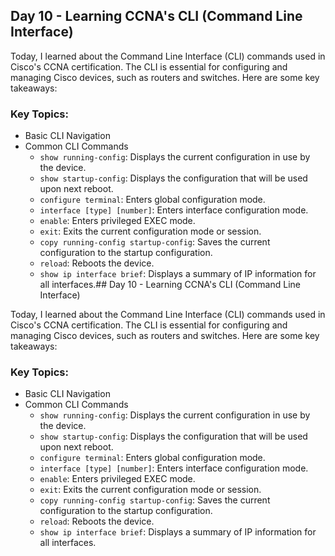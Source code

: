 ## Day 10 - Learning CCNA's CLI (Command Line Interface)

Today, I learned about the Command Line Interface (CLI) commands used in Cisco's CCNA certification. The CLI is essential for configuring and managing Cisco devices, such as routers and switches. Here are some key takeaways:

### Key Topics:
- Basic CLI Navigation
- Common CLI Commands
  - `show running-config`: Displays the current configuration in use by the device.
  - `show startup-config`: Displays the configuration that will be used upon next reboot.
  - `configure terminal`: Enters global configuration mode.
  - `interface [type] [number]`: Enters interface configuration mode.
  - `enable`: Enters privileged EXEC mode.
  - `exit`: Exits the current configuration mode or session.
  - `copy running-config startup-config`: Saves the current configuration to the startup configuration.
  - `reload`: Reboots the device.
  - `show ip interface brief`: Displays a summary of IP information for all interfaces.## Day 10 - Learning CCNA's CLI (Command Line Interface)

Today, I learned about the Command Line Interface (CLI) commands used in Cisco's CCNA certification. The CLI is essential for configuring and managing Cisco devices, such as routers and switches. Here are some key takeaways:

### Key Topics:
- Basic CLI Navigation
- Common CLI Commands
  - `show running-config`: Displays the current configuration in use by the device.
  - `show startup-config`: Displays the configuration that will be used upon next reboot.
  - `configure terminal`: Enters global configuration mode.
  - `interface [type] [number]`: Enters interface configuration mode.
  - `enable`: Enters privileged EXEC mode.
  - `exit`: Exits the current configuration mode or session.
  - `copy running-config startup-config`: Saves the current configuration to the startup configuration.
  - `reload`: Reboots the device.
  - `show ip interface brief`: Displays a summary of IP information for all interfaces.